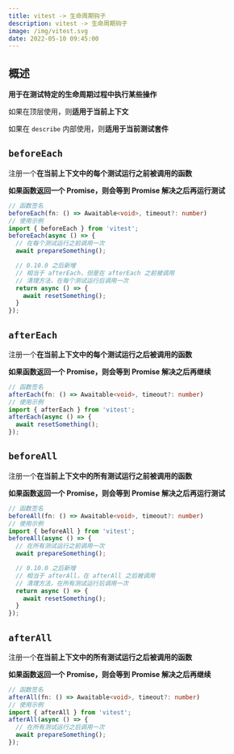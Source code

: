 ```yaml
---
title: vitest -> 生命周期钩子
description: vitest -> 生命周期钩子
image: /img/vitest.svg
date: 2022-05-10 09:45:00
---
```



## 概述

**用于在测试特定的生命周期过程中执行某些操作**

如果在顶层使用，则**适用于当前上下文**

如果在 `describe` 内部使用，则**适用于当前测试套件**

## `beforeEach`

注册一个**在当前上下文中的每个测试运行之前被调用的函数**

**如果函数返回一个 Promise，则会等到 Promise 解决之后再运行测试**

```ts
// 函数签名
beforeEach(fn: () => Awaitable<void>, timeout?: number)
// 使用示例
import { beforeEach } from 'vitest';
beforeEach(async () => {
  // 在每个测试运行之前调用一次
  await prepareSomething();

  // 0.10.0 之后新增
  // 相当于 afterEach，但是在 afterEach 之前被调用
  // 清理方法，在每个测试运行后调用一次
  return async () => {
    await resetSomething();
  }
});
```

## `afterEach`

注册一个**在当前上下文中的每个测试运行之后被调用的函数**

**如果函数返回一个 Promise，则会等到 Promise 解决之后再继续**

```ts
// 函数签名
afterEach(fn: () => Awaitable<void>, timeout?: number)
// 使用示例
import { afterEach } from 'vitest';
afterEach(async () => {
  await resetSomething();
});
```

## `beforeAll`

注册一个**在当前上下文中的所有测试运行之前被调用的函数**

**如果函数返回一个 Promise，则会等到 Promise 解决之后再运行测试**

```ts
// 函数签名
beforeAll(fn: () => Awaitable<void>, timeout?: number)
// 使用示例
import { beforeAll } from 'vitest';
beforeAll(async () => {
  // 在所有测试运行之前调用一次
  await prepareSomething();

  // 0.10.0 之后新增
  // 相当于 afterAll，在 afterAll 之后被调用
  // 清理方法，在所有测试运行后调用一次
  return async () => {
    await resetSomething();
  }
});
```

## `afterAll`

注册一个**在当前上下文中的所有测试运行之后被调用的函数**

**如果函数返回一个 Promise，则会等到 Promise 解决之后再继续**

```ts
// 函数签名
afterAll(fn: () => Awaitable<void>, timeout?: number)
// 使用示例
import { afterAll } from 'vitest';
afterAll(async () => {
  // 在所有测试运行之后调用一次
  await prepareSomething();
});
```